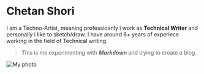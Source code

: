 <!--- This is a blog about me --->
# Chetan Shori 

I am a Techno-Artist, meaning professioanly i work as **Technical Writer** and personally i like to sketch/draw. I have around 6+ years of experiece working in the field of Technical writing.

> This is me experimenting with ***Markdown*** and trying to create a blog.

<!---
shori-chetan/shori-chetan is a ✨ special ✨ repository because its `README.md` (this file) appears on your GitHub profile.
You can click the Preview link to take a look at your changes.
--->
![My photo](https://github.com/shori-chetan/shori-chetan/assets/143513817/850eefd3-ed23-43ae-8108-8d49b72d1268)
